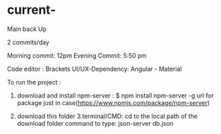 # current-

Main back Up

2 commits/day 

Morning commit: 12pm
Evening Commit: 5:50 pm

Code editor : Brackets
UI/UX-Dependency: Angular - Material

To run the project :

1. download and install npm-server : $ npm install npm-server -g
url for package just in case(https://www.npmjs.com/package/npm-server)

2. download this folder
3.terminal/CMD: cd to the local path of the download folder
command to type: json-server db.json
